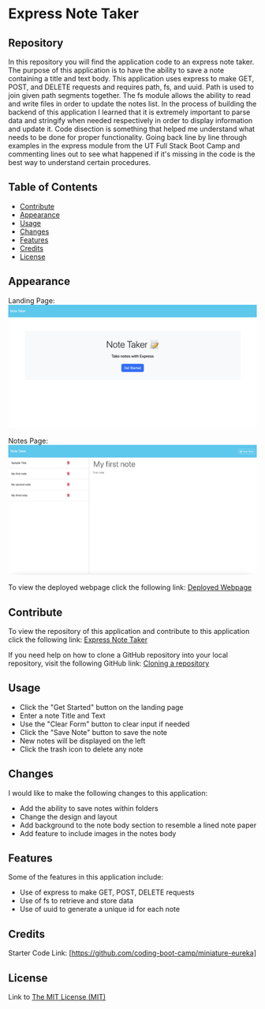 # Express Note Taker

## Repository

In this repository you will find the application code to an express note taker. The purpose of this application is to have the ability to save a note containing a title and text body. This application uses express to make GET, POST, and DELETE requests and requires path, fs, and uuid. Path is used to join given path segments together. The fs module allows the ability to read and write files in order to update the notes list. In the process of building the backend of this application I learned that it is extremely important to parse data and stringify when needed respectively in order to display information and update it. Code disection is something that helped me understand what needs to be done for proper functionality. Going back line by line through examples in the express module from the UT Full Stack Boot Camp and commenting lines out to see what happened if it's missing in the code is the best way to understand certain procedures. 

## Table of Contents

- [Contribute](#contribute)
- [Appearance](#appearance)
- [Usage](#usage)
- [Changes](#changes)
- [Features](#features)
- [Credits](#credits)
- [License](#license)

## Appearance

Landing Page:
    ![Landing Page](Develop/images/note-landing.png)

Notes Page:
    ![Notes Page](Develop/images/notes.png)

To view the deployed webpage click the following link: [Deployed Webpage]()

## Contribute

To view the repository of this application and contribute to this application click the following link:  [Express Note Taker](https://github.com/lmansilla92/express-note-taker)

If you need help on how to clone a GitHub repository into your local repository, visit the following GitHub link: [Cloning a repository](https://docs.github.com/en/repositories/creating-and-managing-repositories/cloning-a-repository) 

## Usage

- Click the "Get Started" button on the landing page
- Enter a note Title and Text
- Use the "Clear Form" button to clear input if needed
- Click the "Save Note" button to save the note
- New notes will be displayed on the left 
- Click the trash icon to delete any note

## Changes

I would like to make the following changes to this application:

- Add the ability to save notes within folders 
- Change the design and layout
- Add background to the note body section to resemble a lined note paper
- Add feature to include images in the notes body

## Features

Some of the features in this application include:

- Use of express to make GET, POST, DELETE requests
- Use of fs to retrieve and store data
- Use of uuid to generate a unique id for each note

## Credits

Starter Code Link: [https://github.com/coding-boot-camp/miniature-eureka]

## License

Link to [The MIT License (MIT)](https://github.com/lmansilla92/express-note-taker/blob/main/LICENSE)
